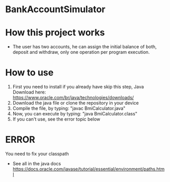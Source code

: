 # BankAccountSimulator

# How this project works
- The user has two accounts, he can assign the initial balance of both, deposit and withdraw, only one operation per program execution.

# How to use
1) First you need to install if you already have skip this step, Java Download here: https://www.oracle.com/br/java/technologies/downloads/
2) Download the java file or clone the repository in your device
3) Compile the file, by typing: "javac BmiCalculator.java"
4) Now, you can execute by typing: "java BmiCalculator.class"
5) If you can't use, see the error topic below

# ERROR
You need to fix your classpath
- See all in the java docs https://docs.oracle.com/javase/tutorial/essential/environment/paths.html
